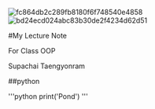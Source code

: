 ![fc864db2c289fb8180f6f748540e4858](https://github.com/SupachaiTaengyonram/SupachaiTaengyonram.github.io/assets/159877866/df895340-f45e-4ffc-ad76-380c5fb77cf5)
![bd24ecd024abc83b30de2f4234d62d51](https://github.com/SupachaiTaengyonram/SupachaiTaengyonram.github.io/assets/159877866/159cf94e-c7c0-4f81-8b77-7fb5fecb3505)


#My Lecture Note

For Class OOP

Supachai Taengyonram

##python

'''python
print('Pond')
'''
